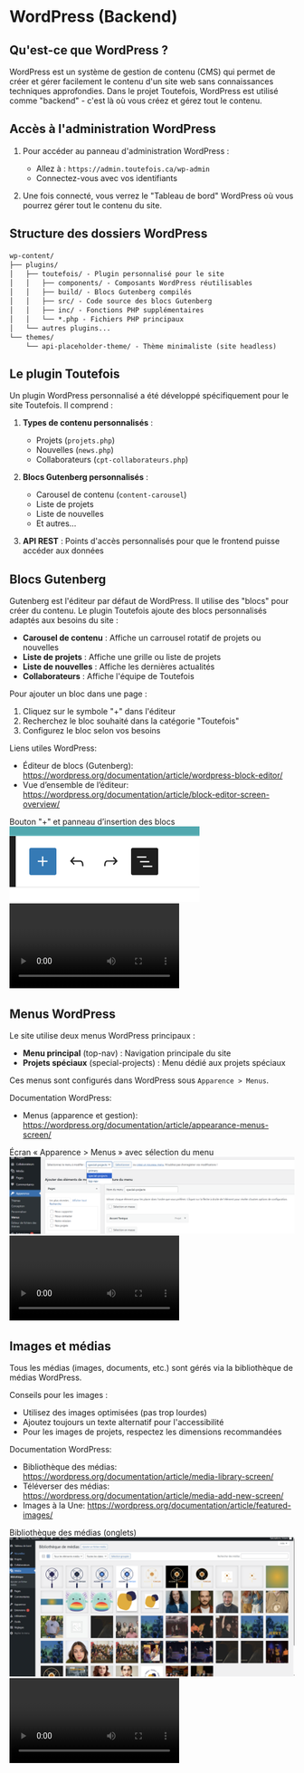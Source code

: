 # WordPress (Backend)

## Qu'est-ce que WordPress ?

WordPress est un système de gestion de contenu (CMS) qui permet de créer et gérer facilement le contenu d'un site web sans connaissances techniques approfondies. Dans le projet Toutefois, WordPress est utilisé comme "backend" - c'est là où vous créez et gérez tout le contenu.

## Accès à l'administration WordPress

1. Pour accéder au panneau d'administration WordPress :

   - Allez à : `https://admin.toutefois.ca/wp-admin`
   - Connectez-vous avec vos identifiants

2. Une fois connecté, vous verrez le "Tableau de bord" WordPress où vous pourrez gérer tout le contenu du site.

## Structure des dossiers WordPress

```
wp-content/
├── plugins/
│   ├── toutefois/ - Plugin personnalisé pour le site
│   │   ├── components/ - Composants WordPress réutilisables
│   │   ├── build/ - Blocs Gutenberg compilés
│   │   ├── src/ - Code source des blocs Gutenberg
│   │   ├── inc/ - Fonctions PHP supplémentaires
│   │   └── *.php - Fichiers PHP principaux
│   └── autres plugins...
└── themes/
    └── api-placeholder-theme/ - Thème minimaliste (site headless)
```

## Le plugin Toutefois

Un plugin WordPress personnalisé a été développé spécifiquement pour le site Toutefois. Il comprend :

1. **Types de contenu personnalisés** :

   - Projets (`projets.php`)
   - Nouvelles (`news.php`)
   - Collaborateurs (`cpt-collaborateurs.php`)

2. **Blocs Gutenberg personnalisés** :

   - Carousel de contenu (`content-carousel`)
   - Liste de projets
   - Liste de nouvelles
   - Et autres...

3. **API REST** : Points d'accès personnalisés pour que le frontend puisse accéder aux données

## Blocs Gutenberg

Gutenberg est l'éditeur par défaut de WordPress. Il utilise des "blocs" pour créer du contenu. Le plugin Toutefois ajoute des blocs personnalisés adaptés aux besoins du site :

- **Carousel de contenu** : Affiche un carrousel rotatif de projets ou nouvelles
- **Liste de projets** : Affiche une grille ou liste de projets
- **Liste de nouvelles** : Affiche les dernières actualités
- **Collaborateurs** : Affiche l'équipe de Toutefois

Pour ajouter un bloc dans une page :

1. Cliquez sur le symbole "+" dans l'éditeur
2. Recherchez le bloc souhaité dans la catégorie "Toutefois"
3. Configurez le bloc selon vos besoins

Liens utiles WordPress:

- Éditeur de blocs (Gutenberg): https://wordpress.org/documentation/article/wordpress-block-editor/
- Vue d’ensemble de l’éditeur: https://wordpress.org/documentation/article/block-editor-screen-overview/

<SCREENSHOT> Bouton "+" et panneau d’insertion des blocs
![alt text](images/02-wordpress/01-bouton-plus-et-panneau-dinsertion-des-blocs.png)
<VIDEO> Ajouter/configurer un bloc personnalisé « Toutefois »
<video controls src="images/02-wordpress/02-ajouter-configurer-un-bloc-personnalisé-Toutefois.mp4" title="Title"></video>

## Menus WordPress

Le site utilise deux menus WordPress principaux :

- **Menu principal** (top-nav) : Navigation principale du site
- **Projets spéciaux** (special-projects) : Menu dédié aux projets spéciaux

Ces menus sont configurés dans WordPress sous `Apparence > Menus`.

Documentation WordPress:

- Menus (apparence et gestion): https://wordpress.org/documentation/article/appearance-menus-screen/

<SCREENSHOT> Écran « Apparence > Menus » avec sélection du menu
![alt text](images/02-wordpress/03-écran-apparence-menus-avec-sélection-du-menu.png)
<VIDEO> Ajouter un élément de menu et enregistrer
<video controls src="images/02-wordpress/04-ajouter-un-élément-de-menu-et-enregistrer.mp4" title="Title"></video>

## Images et médias

Tous les médias (images, documents, etc.) sont gérés via la bibliothèque de médias WordPress.

Conseils pour les images :

- Utilisez des images optimisées (pas trop lourdes)
- Ajoutez toujours un texte alternatif pour l'accessibilité
- Pour les images de projets, respectez les dimensions recommandées

Documentation WordPress:

- Bibliothèque des médias: https://wordpress.org/documentation/article/media-library-screen/
- Téléverser des médias: https://wordpress.org/documentation/article/media-add-new-screen/
- Images à la Une: https://wordpress.org/documentation/article/featured-images/

<SCREENSHOT> Bibliothèque des médias (onglets)
![alt text](images/02-wordpress/05-bibliothèque-des-médias-onglets.png)
<VIDEO> Téléverser une image et l’utiliser comme image à la Une
<video controls src="images/02-wordpress/06-téléverser-une-image-et-lutiliser-comme-image-à-la-une.mp4" title="Title"></video>
